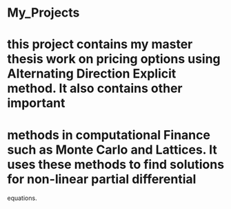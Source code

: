 # My_Projects
# this project contains my master thesis work on pricing options using Alternating Direction Explicit method. It also contains other important 
# methods in computational Finance such as Monte Carlo and Lattices. It uses these methods to find solutions for non-linear partial differential 
equations. 
